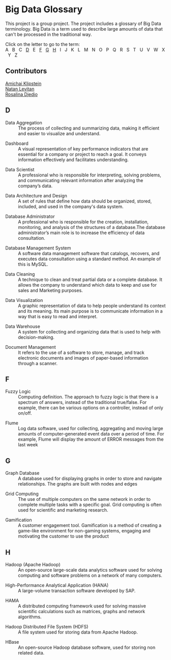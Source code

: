# Big Data Glossary  
This project is a group project. The project includes a glossary of Big Data terminology. 
Big Data is a term used to describe large amounts of data that can't be processed in the traditional way.  
  
Click on the letter to go to the term:  
A &nbsp; B &nbsp; C &nbsp; [D](#d) &nbsp; E &nbsp; [F](#f) &nbsp; [G](#g) &nbsp; [H](#h) &nbsp; I &nbsp; J &nbsp; K &nbsp; L &nbsp; M &nbsp; N &nbsp; O &nbsp; P &nbsp; Q &nbsp; R &nbsp; S &nbsp; T &nbsp; U &nbsp; V &nbsp; W &nbsp; X &nbsp; Y &nbsp; Z
  
## Contributors  
[Amichai Klipstein](https://github.com/Laura-Novich-OBW/student-showcase/tree/main/student-work/2022/Amichai-Klipstein)  
[Natan Levitan](https://github.com/Laura-Novich-OBW/student-showcase/tree/main/student-work/2022/Natan-Levitan)  
[Rosalina Djedjo](https://github.com/Laura-Novich-OBW/student-showcase/tree/main/student-work/2022/Rosalina-Djedjo)   

## D
<dl>
  <dt>Data Aggregation</dt>
  <dd>The process of collecting and summarizing data, making it efficient and easier to visualize and understand.</dd>
</dl>

<dl>
   <dt>Dashboard</dt>
  <dd>A visual representation of key performance indicators that are essential for a company or project to reach a goal. It conveys information effectively and facilitates understanding.</dd>
</dl>

<dl>
   <dt>Data Scientist</dt>
   <dd>A professional who is responsible for interpreting, solving problems, and communicating relevant information after analyzing the company’s data.</dd>
</dl>

<dl>
  <dt>Data Architecture and Design</dt>
   <dd>A set of rules that define how data should be organized, stored, included, and used in the company's data system.</dd>
</dl>

<dl>
  <dt>Database Administrator</dt>
  <dd>A professional who is responsible for the creation, installation, monitoring, and analysis of the structures of a database.The database administrator’s main role is to increase the efficiency of data consultation.</dd>
</dl>

<dl>
  <dt>Database Management System</dt>
  <dd>A software data management software that catalogs, recovers, and executes data consultation using a standard method. An example of this is MySQL.</dd>
</dl>

<dl>
  <dt>Data Cleaning</dt>

  <dd>A technique to clean and treat partial data or a complete database. It allows the company to understand which data to keep and use for sales and Marketing purposes.</dd>
</dl>

<dl>
  <dt>Data Visualization</dt>
  <dd>A graphic representation of data to help people understand its context and its meaning. Its main purpose is to communicate information in a way that is easy to read and interpret.</dd>
</dl>

<dl>
  <dt>Data Warehouse</dt>
  <dd>A system for collecting and organizing data that is used to help with decision-making.</dd>
</dl>

<dl>
  <dt>Document Management</dt>
  <dd>It refers to the use of a software to store, manage, and track electronic documents and images of paper-based information through a scanner.</dd>
</dl>

## F  
<dl>
  <dt>Fuzzy Logic</dt>
  <dd>Computing definition. The approach to fuzzy logic is that there is a spectrum of answers, instead of the traditional true/false. For example, there can be various options on a controller, instead of only on/off.</dd>
</dl>
<dl>
  <dt>Flume</dt>
  <dd>Log data software, used for collecting, aggregating and moving large amounts of computer-generated event data over a period of time. For example, Flume will display the amount of ERROR messages from the last week </dd>
</dl>  

## G 
<dl>
  <dt>Graph Database</dt>
  <dd>A database used for displaying graphs in order to store and navigate relationships. The graphs are built with nodes and edges</dd>
</dl>
<dl>
  <dt>Grid Computing</dt>
  <dd>The use of multiple computers on the same network in order to complete multiple tasks with a specific goal. Grid computing is often used for scientific and marketing research.</dd>
</dl>
<dl>
  <dt>Gamification</dt>
  <dd>A customer engagement tool. Gamification is a method of creating a game-like environment for non-gaming systems, engaging and motivating the customer to use the product</dd>
</dl>  

## H  
<dl>
  <dt>Hadoop (Apache Hadoop)</dt>
  <dd>An open-source large-scale data analytics software used for solving computing and software problems on a network of many computers. </dd>
</dl>
<dl>
  <dt>High-Performance Analytical Application (HANA)</dt>
  <dd>A large-volume transaction software developed by SAP.</dd>
</dl>
<dl>
  <dt>HAMA</dt>
  <dd>A distributed computing framework used for solving massive scientific calculations such as matrices, graphs and network algorithms.</dd>
</dl>
<dl>
  <dt>Hadoop Distributed File System (HDFS)</dt>
  <dd>A file system used for storing data from Apache Hadoop.</dd>
</dl>
<dl>
  <dt>HBase</dt>
  <dd>An open-source Hadoop database software, used for storing non related data.</dd>
</dl>


